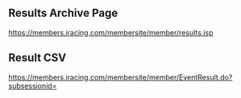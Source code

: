 ## Results Archive Page
https://members.iracing.com/membersite/member/results.jsp

## Result CSV
https://members.iracing.com/membersite/member/EventResult.do?subsessionid=<subsessionId>
